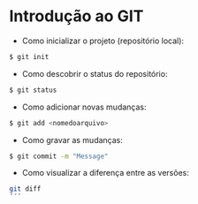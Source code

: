# Introdução ao GIT

- Como inicializar o projeto (repositório local):

```bash
$ git init
```

- Como descobrir o status do repositório:

```bash
$ git status
```

- Como adicionar novas mudanças:

```bash
$ git add <nomedoarquivo>
```

- Como gravar as mudanças:

```bash
$ git commit -m "Message"
``` 

- Como visualizar a diferença entre as versões:

```bash
git diff
´´´

